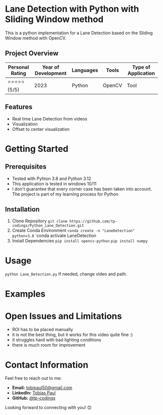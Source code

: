 # Lane Detection with Python with Sliding Window method
This is a python implementation for a Lane Detection based on the Sliding Window method with OpenCV. 

## Project Overview

| Personal Rating | Year of Development | Languages | Tools | Type of Application |
| --- | --- | --- | --- | --- |
| ⭐️⭐️⭐️⭐️⭐️ (5/5) | 2023 | Python | OpenCV | Tool |

## Features
- Real time Lane Detection from videos
- Visualization
- Offset to center visualization

# Getting Started 
## Prerequisites
- Tested with Pyhton 3.8 and Python 3.12
- This application is tested in windows 10/11
- I don't guarantee that every corner case has been taken into account. The project is part of my learning process for Python

## Installation
1. Clone Repository
`git clone https://github.com/tp-codings/Python_Lane_Detection.git`
2. Create Conda Environment
`conda create -n "LaneDetection" python=3.8`
`conda activate LaneDetection
3. Install Dependencies 
`pip install opencv-python`
`pip install numpy`

# Usage
`python Lane_Detection.py`
If needed, change video and path.

# Examples

# Open Issues and Limitations
- ROI has to be placed manually
- it is not the best thing, but it works for this video quite fine :)
- it struggles hard with bad lighting conditions
- there is much room for improvement

# Contact Information

Feel free to reach out to me:

- **Email:** [tobipaul50@gmail.com](mailto:tobipaul50@gmail.com)
- **LinkedIn:** [Tobias Paul](https://www.linkedin.com/in/tobias-paul-657513276/)
- **GitHub:** [@tp-codings](https://github.com/tp-codings)

Looking forward to connecting with you! 😊
